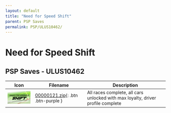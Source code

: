 ```yaml
---
layout: default
title: "Need for Speed Shift"
parent: PSP Saves
permalink: PSP/ULUS10462/
---
```

# Need for Speed Shift

## PSP Saves - ULUS10462

| Icon | Filename | Description |
|------|----------|-------------|
| ![Need for Speed Shift](ICON0.PNG) | [00000121.zip](00000121.zip){: .btn .btn-purple } | All races complete, all cars unlocked with max loyalty, driver profile complete |
